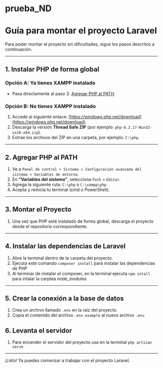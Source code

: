 # prueba_ND

# Guía para montar el proyecto Laravel

Para poder montar el proyecto sin dificultades, sigue los pasos descritos a continuación.

---

## 1. Instalar PHP de forma global

### Opción A: Ya tienes XAMPP instalado
- Pasa directamente al paso 2: [Agregar PHP al PATH](#2-agregar-php-al-path).

### Opción B: No tienes XAMPP instalado
1. Accede al siguiente enlace: [https://windows.php.net/download](https://windows.php.net/download).
2. Descarga la versión **Thread Safe ZIP** (por ejemplo: `php-8.2.17-Win32-vs16-x64.zip`).
3. Extrae los archivos del ZIP en una carpeta, por ejemplo: `C:\php`.

---

## 2. Agregar PHP al PATH

1. Ve a `Panel de control > Sistema > Configuración avanzada del sistema > Variables de entorno`.
2. En **"Variables del sistema"**, selecciona `Path` > `Editar`.
3. Agrega la siguiente ruta: `C:\php` o `C:\xampp\php`
4. Acepta y reinicia tu terminal (cmd o PowerShell).

---

## 3. Montar el Proyecto

1. Una vez que PHP esté instalado de forma global, descarga el proyecto desde el repositorio correspondiente.

---

## 4. Instalar las dependencias de Laravel

1. Abre la terminal dentro de la carpeta del proyecto.
2. Ejecuta este comando `composer install` para instalar las dependencias de PHP
3. Al terminar de instalar el composer, en la terminal ejecuta `npm intall` para intalar la carptea node_modules
 

---

## 5. Crear la conexión a la base de datos

1. Crea un archivo llamado `.env` en la raíz del proyecto.
2. Copia el contenido del archivo `.env.example` al nuevo archivo `.env`.

## 6. Levanta el servidor

1. Para encender el servidor del proyecto usa en la terminal `php artisan serve`

---

¡Listo! Ya puedes comenzar a trabajar con el proyecto Laravel.
